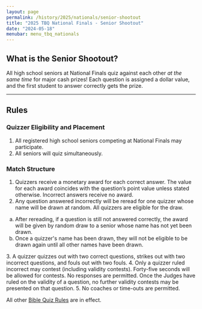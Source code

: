 ```yaml
---
layout: page
permalink: /history/2025/nationals/senior-shootout
title: "2025 TBQ National Finals - Senior Shootout"
date: "2024-05-18"
menubar: menu_tbq_nationals
---
```


## What is the Senior Shootout?

All high school seniors at National Finals quiz against each other _at the same time_ for major cash prizes! Each question is assigned a dollar value, and the first student to answer correctly gets the prize.

---

## Rules

### Quizzer Eligibility and Placement

1. All registered high school seniors competing at National Finals may participate.
2. All seniors will quiz simultaneously.

### Match Structure

1. Quizzers receive a monetary award for each correct answer. The value for each award coincides with the question’s point value unless stated otherwise. Incorrect answers receive no award.
2. Any question answered incorrectly will be reread for one quizzer whose name will be drawn at random. All quizzers are eligible for the draw.
 <ol type="a">
   <li>After rereading, if a question is still not answered correctly, the award will be given by random draw to a senior whose name has not yet been drawn.</li>
   <li>Once a quizzer's name has been drawn, they will not be eligible to be drawn again until all other names have been drawn.</li>
 </ol>
3. A quizzer quizzes out with two correct questions, strikes out with two incorrect questions, and fouls out with two fouls.
4. Only a quizzer ruled incorrect may contest (including validity contests). Forty-five seconds will be allowed for contests. No responses are permitted. Once the Judges have ruled on the validity of a question, no further validity contests may be presented on that question.
5. No coaches or time-outs are permitted.

All other [Bible Quiz Rules](https://biblequiz.com/downloads) are in effect.
